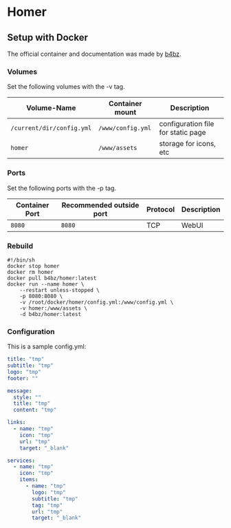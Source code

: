 # Homer

## Setup with Docker

The official container and documentation was made by [b4bz](https://hub.docker.com/r/b4bz/homer).

### Volumes

Set the following volumes with the -v tag.

| Volume-Name               | Container mount   | Description                        |
| ------------------------- | ----------------- | ---------------------------------- |
| `/current/dir/config.yml` | `/www/config.yml` | configuration file for static page |
| `homer`                   | `/www/assets`     | storage for icons, etc             |

### Ports

Set the following ports with the -p tag.

| Container Port | Recommended outside port | Protocol | Description |
| -------------- | ------------------------ | -------- | ----------- |
| `8080`         | `8080`                   | TCP      | WebUI       |

### Rebuild

```shell
#!/bin/sh
docker stop homer
docker rm homer
docker pull b4bz/homer:latest
docker run --name homer \
    --restart unless-stopped \
    -p 8080:8080 \
    -v /root/docker/homer/config.yml:/www/config.yml \
    -v homer:/www/assets \
    -d b4bz/homer:latest
```

### Configuration

This is a sample config.yml:

```yml
title: "tmp"
subtitle: "tmp"
logo: "tmp"
footer: ""

message:
  style: ""
  title: "tmp"
  content: "tmp"

links:
  - name: "tmp"
    icon: "tmp"
    url: "tmp"
    target: "_blank"

services:
  - name: "tmp"
    icon: "tmp"
    items:
      - name: "tmp"
        logo: "tmp"
        subtitle: "tmp"
        tag: "tmp"
        url: "tmp"
        target: "_blank"
```
